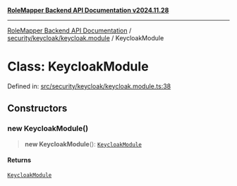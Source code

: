 [**RoleMapper Backend API Documentation v2024.11.28**](../../../../README.md)

***

[RoleMapper Backend API Documentation](../../../../modules.md) / [security/keycloak/keycloak.module](../README.md) / KeycloakModule

# Class: KeycloakModule

Defined in: [src/security/keycloak/keycloak.module.ts:38](https://github.com/FlowCraft-AG/RoleMapper/blob/3e868f79db107a551dfeead02a7fe70366ab79da/backend/src/security/keycloak/keycloak.module.ts#L38)

## Constructors

### new KeycloakModule()

> **new KeycloakModule**(): [`KeycloakModule`](KeycloakModule.md)

#### Returns

[`KeycloakModule`](KeycloakModule.md)
